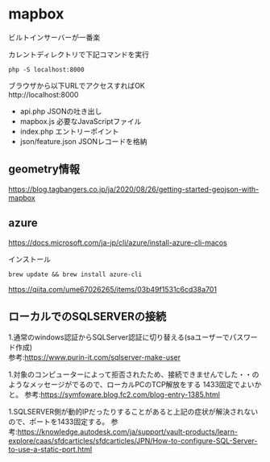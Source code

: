 # mapbox

ビルトインサーバーが一番楽

カレントディレクトリで下記コマンドを実行<br>
```
php -S localhost:8000
```

ブラウザから以下URLでアクセスすればOK<br>
http://localhost:8000

- api.php JSONの吐き出し
- mapbox.js 必要なJavaScriptファイル
- index.php エントリーポイント
- json/feature.json JSONレコードを格納

## geometry情報
https://blog.tagbangers.co.jp/ja/2020/08/26/getting-started-geojson-with-mapbox


## azure
https://docs.microsoft.com/ja-jp/cli/azure/install-azure-cli-macos

インストール
```
brew update && brew install azure-cli
```

https://qiita.com/ume67026265/items/03b49f1531c6cd38a701


## ローカルでのSQLSERVERの接続

1.通常のwindows認証からSQLServer認証に切り替える(saユーザーでパスワード作成)<br>
参考:https://www.purin-it.com/sqlserver-make-user

1.対象のコンピューターによって拒否されたため、接続できませんでした・・のようなメッセージがでるので、ローカルPCのTCP解放をする
1433固定でよいかと。
参考:https://symfoware.blog.fc2.com/blog-entry-1385.html

1.SQLSERVER側が動的IPだったりすることがあると上記の症状が解決されないので、ポートを1433固定する。
参考:https://knowledge.autodesk.com/ja/support/vault-products/learn-explore/caas/sfdcarticles/sfdcarticles/JPN/How-to-configure-SQL-Server-to-use-a-static-port.html